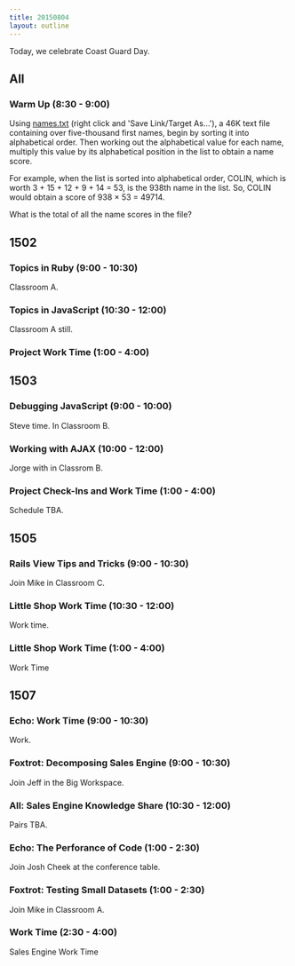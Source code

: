 ```yaml
---
title: 20150804
layout: outline
---
```


Today, we celebrate Coast Guard Day.

## All

### Warm Up (8:30 - 9:00)

Using [names.txt](https://projecteuler.net/project/resources/p022_names.txt) (right click and 'Save Link/Target As...'), a 46K text file containing over five-thousand first names, begin by sorting it into alphabetical order. Then working out the alphabetical value for each name, multiply this value by its alphabetical position in the list to obtain a name score.

For example, when the list is sorted into alphabetical order, COLIN, which is worth 3 + 15 + 12 + 9 + 14 = 53, is the 938th name in the list. So, COLIN would obtain a score of 938 × 53 = 49714.

What is the total of all the name scores in the file?

## 1502

### Topics in Ruby (9:00 - 10:30)
Classroom A.

### Topics in JavaScript (10:30 - 12:00)
Classroom A still.

### Project Work Time (1:00 - 4:00)


## 1503

### Debugging JavaScript (9:00 - 10:00)

Steve time. In Classroom B.

### Working with AJAX (10:00 - 12:00)

Jorge with in Classrom B.

### Project Check-Ins and Work Time (1:00 - 4:00)

Schedule TBA.


## 1505

### Rails View Tips and Tricks (9:00 - 10:30)

Join Mike in Classroom C.

### Little Shop Work Time (10:30 - 12:00)

Work time.

### Little Shop Work Time (1:00 - 4:00)

Work Time


## 1507

### Echo: Work Time (9:00 - 10:30)

Work.

### Foxtrot: Decomposing Sales Engine (9:00 - 10:30)

Join Jeff in the Big Workspace.

### All: Sales Engine Knowledge Share (10:30 - 12:00)

Pairs TBA.

### Echo: The Perforance of Code (1:00 - 2:30)

Join Josh Cheek at the conference table.

### Foxtrot: Testing Small Datasets (1:00 - 2:30)

Join Mike in Classroom A.

### Work Time (2:30 - 4:00)

Sales Engine Work Time

